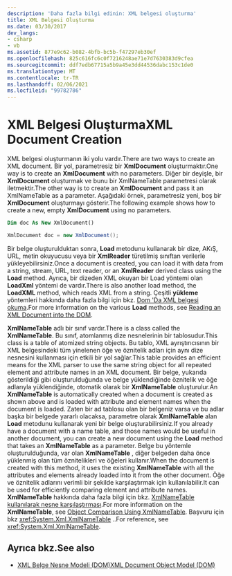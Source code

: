 ```yaml
---
description: 'Daha fazla bilgi edinin: XML belgesi oluşturma'
title: XML Belgesi Oluşturma
ms.date: 03/30/2017
dev_langs:
- csharp
- vb
ms.assetid: 877e9c62-b082-4bfb-bc5b-f47297eb30ef
ms.openlocfilehash: 825c616fc6c0f7216248ae71e7d7630383d9cfea
ms.sourcegitcommit: ddf7edb67715a5b9a45e3dd44536dabc153c1de0
ms.translationtype: MT
ms.contentlocale: tr-TR
ms.lasthandoff: 02/06/2021
ms.locfileid: "99782786"
---
```

# <a name="xml-document-creation"></a><span data-ttu-id="e900b-103">XML Belgesi Oluşturma</span><span class="sxs-lookup"><span data-stu-id="e900b-103">XML Document Creation</span></span>

<span data-ttu-id="e900b-104">XML belgesi oluşturmanın iki yolu vardır.</span><span class="sxs-lookup"><span data-stu-id="e900b-104">There are two ways to create an XML document.</span></span> <span data-ttu-id="e900b-105">Bir yol, parametresiz bir **XmlDocument** oluşturmaktır.</span><span class="sxs-lookup"><span data-stu-id="e900b-105">One way is to create an **XmlDocument** with no parameters.</span></span> <span data-ttu-id="e900b-106">Diğer bir deyişle, bir **XmlDocument** oluşturmak ve bunu bir XmlNameTable parametresi olarak iletmektir.</span><span class="sxs-lookup"><span data-stu-id="e900b-106">The other way is to create an **XmlDocument** and pass it an XmlNameTable as a parameter.</span></span> <span data-ttu-id="e900b-107">Aşağıdaki örnek, parametresiz yeni, boş bir **XmlDocument** oluşturmayı gösterir.</span><span class="sxs-lookup"><span data-stu-id="e900b-107">The following example shows how to create a new, empty **XmlDocument** using no parameters.</span></span>  
  
```vb  
Dim doc As New XmlDocument()  
```  
  
```csharp  
XmlDocument doc = new XmlDocument();  
```  
  
 <span data-ttu-id="e900b-108">Bir belge oluşturulduktan sonra, **Load** metodunu kullanarak bir dize, AKıŞ, URL, metin okuyucusu veya bir **XmlReader** türetilmiş sınıftan verilerle yükleyebilirsiniz.</span><span class="sxs-lookup"><span data-stu-id="e900b-108">Once a document is created, you can load it with data from a string, stream, URL, text reader, or an **XmlReader** derived class using the **Load** method.</span></span> <span data-ttu-id="e900b-109">Ayrıca, bir dizeden XML okuyan bir Load yöntemi olan **LoadXml** yöntemi de vardır.</span><span class="sxs-lookup"><span data-stu-id="e900b-109">There is also another load method, the **LoadXML** method, which reads XML from a string.</span></span> <span data-ttu-id="e900b-110">Çeşitli **yükleme** yöntemleri hakkında daha fazla bilgi için bkz. [Dom 'Da XML belgesi okuma](reading-an-xml-document-into-the-dom.md).</span><span class="sxs-lookup"><span data-stu-id="e900b-110">For more information on the various **Load** methods, see [Reading an XML Document into the DOM](reading-an-xml-document-into-the-dom.md).</span></span>  
  
 <span data-ttu-id="e900b-111">**XmlNameTable** adlı bir sınıf vardır.</span><span class="sxs-lookup"><span data-stu-id="e900b-111">There is a class called the **XmlNameTable**.</span></span> <span data-ttu-id="e900b-112">Bu sınıf, atomlanmış dize nesnelerinin bir tablosudur.</span><span class="sxs-lookup"><span data-stu-id="e900b-112">This class is a table of atomized string objects.</span></span> <span data-ttu-id="e900b-113">Bu tablo, XML ayrıştırıcısının bir XML belgesindeki tüm yinelenen öğe ve öznitelik adları için aynı dize nesnesini kullanması için etkili bir yol sağlar.</span><span class="sxs-lookup"><span data-stu-id="e900b-113">This table provides an efficient means for the XML parser to use the same string object for all repeated element and attribute names in an XML document.</span></span> <span data-ttu-id="e900b-114">Bir belge, yukarıda gösterildiği gibi oluşturulduğunda ve belge yüklendiğinde öznitelik ve öğe adlarıyla yüklendiğinde, otomatik olarak bir **XmlNameTable** oluşturulur.</span><span class="sxs-lookup"><span data-stu-id="e900b-114">An **XmlNameTable** is automatically created when a document is created as shown above and is loaded with attribute and element names when the document is loaded.</span></span> <span data-ttu-id="e900b-115">Zaten bir ad tablosu olan bir belgeniz varsa ve bu adlar başka bir belgede yararlı olacaksa, parametre olarak **XmlNameTable** alan **Load** metodunu kullanarak yeni bir belge oluşturabilirsiniz.</span><span class="sxs-lookup"><span data-stu-id="e900b-115">If you already have a document with a name table, and those names would be useful in another document, you can create a new document using the **Load** method that takes an **XmlNameTable** as a parameter.</span></span> <span data-ttu-id="e900b-116">Belge bu yöntemle oluşturulduğunda, var olan **XmlNameTable** , diğer belgeden daha önce yüklenmiş olan tüm öznitelikleri ve öğeleri kullanır.</span><span class="sxs-lookup"><span data-stu-id="e900b-116">When the document is created with this method, it uses the existing **XmlNameTable** with all the attributes and elements already loaded into it from the other document.</span></span> <span data-ttu-id="e900b-117">Öğe ve öznitelik adlarını verimli bir şekilde karşılaştırmak için kullanılabilir.</span><span class="sxs-lookup"><span data-stu-id="e900b-117">It can be used for efficiently comparing element and attribute names.</span></span> <span data-ttu-id="e900b-118">**XmlNameTable** hakkında daha fazla bilgi için bkz. [XmlNameTable kullanılarak nesne karşılaştırması](object-comparison-using-xmlnametable.md).</span><span class="sxs-lookup"><span data-stu-id="e900b-118">For more information on the **XmlNameTable**, see [Object Comparison Using XmlNameTable](object-comparison-using-xmlnametable.md).</span></span> <span data-ttu-id="e900b-119">Başvuru için bkz <xref:System.Xml.XmlNameTable> ..</span><span class="sxs-lookup"><span data-stu-id="e900b-119">For reference, see <xref:System.Xml.XmlNameTable>.</span></span>  
  
## <a name="see-also"></a><span data-ttu-id="e900b-120">Ayrıca bkz.</span><span class="sxs-lookup"><span data-stu-id="e900b-120">See also</span></span>

- [<span data-ttu-id="e900b-121">XML Belge Nesne Modeli (DOM)</span><span class="sxs-lookup"><span data-stu-id="e900b-121">XML Document Object Model (DOM)</span></span>](xml-document-object-model-dom.md)
